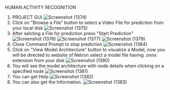 HUMAN ACTIVITY RECOGNITION
1) PROJECT GUI
![Screenshot (1374)](https://user-images.githubusercontent.com/47757720/78571197-8f449580-7843-11ea-82eb-cb9bc0b595aa.png)
2) Click on "Browse a File" button to select a Video File for prediction from your local disk
![Screenshot (1375)](https://user-images.githubusercontent.com/47757720/78569939-ecd7e280-7841-11ea-9f27-0b6b5a3098af.png)
3) After selcting a File for prediction press "Start Prediction"
![Screenshot (1376)](https://user-images.githubusercontent.com/47757720/78570055-13961900-7842-11ea-82ed-eae8d3ea81dc.png)
![Screenshot (1377)](https://user-images.githubusercontent.com/47757720/78570081-1c86ea80-7842-11ea-806e-c120b1569172.png)
![Screenshot (1379)](https://user-images.githubusercontent.com/47757720/78570098-23adf880-7842-11ea-9650-9c7f6ab84e35.png)
4) Close Command Prompt to stop prediction
![Screenshot (1384)](https://user-images.githubusercontent.com/47757720/78571245-99ff2a80-7843-11ea-9be3-ebb46823f28c.png)
5) Click on "View Model Architecture" button to visualize a Model, now you will be directed to website of Netron select a model file having .onnx extension from your disk
![Screenshot (1380)](https://user-images.githubusercontent.com/47757720/78570109-2872ac80-7842-11ea-9d9d-dba972622740.png)
7) You will see the model architecture with node details when clicking on a specified node
![Screenshot (1381)](https://user-images.githubusercontent.com/47757720/78570123-2dcff700-7842-11ea-9c8d-6406bc4eae88.png)
8) You can get Help
![Screenshot (1382)](https://user-images.githubusercontent.com/47757720/78571219-94a1e000-7843-11ea-98a7-fd3362ccb9ce.png)
9) You can also get the Information.
![Screenshot (1383)](https://user-images.githubusercontent.com/47757720/78570151-37595f00-7842-11ea-9186-ae1d432f394a.png)

